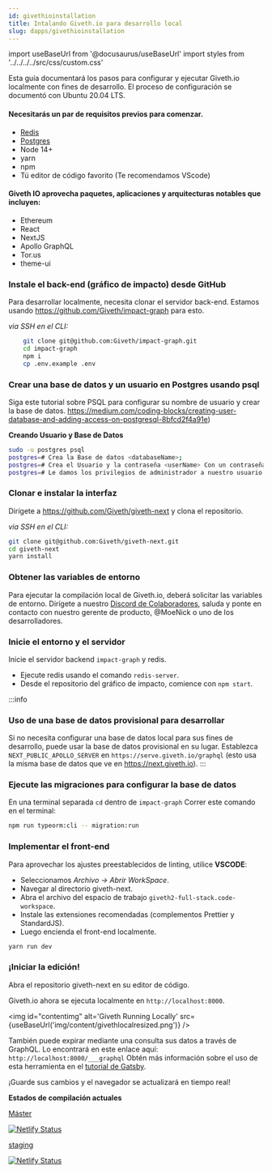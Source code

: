 ```yaml
---
id: givethioinstallation
title: Intalando Giveth.io para desarrollo local 
slug: dapps/givethioinstallation
---
```


import useBaseUrl from '@docusaurus/useBaseUrl'
import styles from '../../../../src/css/custom.css'

Esta guía documentará los pasos para configurar y ejecutar Giveth.io localmente con fines de desarrollo. El proceso de configuración se documentó con Ubuntu 20.04 LTS.

#### **Necesitarás un par de requisitos previos para comenzar.**

 - [Redis](https://redis.io/topics/quickstart)
 - [Postgres](https://www.postgresql.org/download)
 - Node 14+
 - yarn
 - npm
 - Tú editor de código favorito (Te recomendamos VScode)

#### **Giveth IO aprovecha paquetes, aplicaciones y arquitecturas notables que incluyen:** 
 - Ethereum
 - React
 - NextJS
 - Apollo GraphQL
 - Tor.us
 - theme-ui

### Instale el back-end (gráfico de impacto) desde GitHub
Para desarrollar localmente, necesita clonar el servidor back-end. Estamos usando https://github.com/Giveth/impact-graph para esto.

*via SSH en el CLI:*
```bash
    git clone git@github.com:Giveth/impact-graph.git
    cd impact-graph
    npm i
    cp .env.example .env
```


### Crear una base de datos y un usuario en Postgres usando psql
Siga este tutorial sobre PSQL para configurar su nombre de usuario y crear la base de datos.
https://medium.com/coding-blocks/creating-user-database-and-adding-access-on-postgresql-8bfcd2f4a91e)

**Creando Usuario y Base de Datos**
```bash
sudo -u postgres psql
postgres=# Crea la Base de datos <databaseName>;
postgres=# Crea el Usuario y la contraseña <userName> Con un contraseña encriptada '<passwordHere>';
postgres=# Le damos los privilegios de administrador a nuestro usuario <databaseName> to <userName>;
```
### Clonar e instalar la interfaz
  Dirígete a https://github.com/Giveth/giveth-next y clona el repositorio.

  *via SSH en el CLI:*
  ```bash
  git clone git@github.com:Giveth/giveth-next.git
  cd giveth-next
  yarn install
  ```

### Obtener las variables de entorno
 Para ejecutar la compilación local de Giveth.io, deberá solicitar las variables de entorno. Dirígete a nuestro [Discord de Colaboradores](https://discord.giveth.io), saluda y ponte en contacto con nuestro gerente de producto, @MoeNick o uno de los desarrolladores.

### Inicie el entorno y el servidor
  Inicie el servidor backend `impact-graph` y redis.
  - Ejecute redis usando el comando `redis-server`.
  - Desde el repositorio del gráfico de impacto, comience con `npm start`.

  :::info
   ### Uso de una base de datos provisional para desarrollar
   Si no necesita configurar una base de datos local para sus fines de desarrollo, puede usar la base de datos provisional en su lugar. Establezca `NEXT_PUBLIC_APOLLO_SERVER` en `https://serve.giveth.io/graphql` (esto usa la misma base de datos que ve en https://next.giveth.io).
   :::


### Ejecute las migraciones para configurar la base de datos
En una terminal separada `cd` dentro de `impact-graph`
Correr este comando en el terminal:
```bash
npm run typeorm:cli -- migration:run
```

### Implementar el front-end
 Para aprovechar los ajustes preestablecidos de linting, utilice **VSCODE**:
 * Seleccionamos *Archivo -> Abrir WorkSpace*.
 * Navegar al directorio giveth-next.
 * Abra el archivo del espacio de trabajo `giveth2-full-stack.code-workspace`.
 * Instale las extensiones recomendadas (complementos Prettier y StandardJS).
 * Luego encienda el front-end localmente.

 ```bash
 yarn run dev
 ```

### ¡Iniciar la edición!

Abra el repositorio giveth-next en su editor de código.

Giveth.io ahora se ejecuta localmente en `http://localhost:8000`.

<img id="contentimg" alt='Giveth Running Locally' src={useBaseUrl('img/content/givethlocalresized.png')} />

También puede expirar mediante una consulta sus datos a través de GraphQL. Lo encontrará en este enlace aquí: `http://localhost:8000/___graphql`
Obtén más información sobre el uso de esta herramienta en el [tutorial de Gatsby](https://www.gatsbyjs.org/tutorial/part-five/#introducing-graphiql).

   ¡Guarde sus cambios y el navegador se actualizará en tiempo real!

**Estados de compilación actuales**

[Máster](https://giveth.io)

[![Netlify Status](https://api.netlify.com/api/v1/badges/f914ac7e-ce27-4909-bd3e-14d749731a52/deploy-status)](https://app.netlify.com/sites/giveth2/deploys)

[staging](https://next.giveth.io)

[![Netlify Status](https://api.netlify.com/api/v1/badges/2f325b5b-e159-443e-bac7-c5e15f3578c0/deploy-status)](https://app.netlify.com/sites/giveth-website-staging/deploys)
<br />
